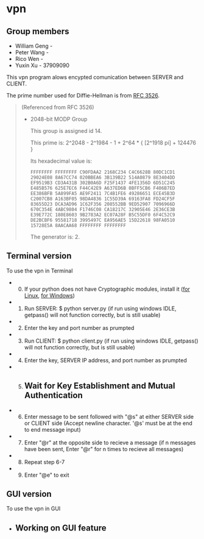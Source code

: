 # vpn

## Group members
* William Geng  - 
* Peter Wang    - 
* Rico Wen      - 
* Yuxin Xu      - 37909090

This vpn program alows encypted comunication between SERVER and CLIENT.

The prime number used for Diffie-Hellman is from [RFC 3526](https://www.ietf.org/rfc/rfc3526.txt).
> (Referenced from RFC 3526)
> 
> * 2048-bit MODP Group
> 
>    This group is assigned id 14.
> 
>    This prime is: 2^2048 - 2^1984 - 1 + 2^64 * { [2^1918 pi] + 124476 }
> 
>    Its hexadecimal value is:
> 
>       FFFFFFFF FFFFFFFF C90FDAA2 2168C234 C4C6628B 80DC1CD1
>       29024E08 8A67CC74 020BBEA6 3B139B22 514A0879 8E3404DD
>       EF9519B3 CD3A431B 302B0A6D F25F1437 4FE1356D 6D51C245
>       E485B576 625E7EC6 F44C42E9 A637ED6B 0BFF5CB6 F406B7ED
>       EE386BFB 5A899FA5 AE9F2411 7C4B1FE6 49286651 ECE45B3D
>       C2007CB8 A163BF05 98DA4836 1C55D39A 69163FA8 FD24CF5F
>       83655D23 DCA3AD96 1C62F356 208552BB 9ED52907 7096966D
>       670C354E 4ABC9804 F1746C08 CA18217C 32905E46 2E36CE3B
>       E39E772C 180E8603 9B2783A2 EC07A28F B5C55DF0 6F4C52C9
>       DE2BCBF6 95581718 3995497C EA956AE5 15D22618 98FA0510
>       15728E5A 8AACAA68 FFFFFFFF FFFFFFFF
> 
>    The generator is: 2.

## Terminal version
To use the vpn in Terminal
* 0. If your python does not have Cryptographic modules, install it ([for Linux](https://pypi.python.org/pypi/pycrypto), [for Windows](http://www.voidspace.org.uk/python/modules.shtml#pycrypto))
* 1. Run SERVER: $ python server.py (if run using windows IDLE, getpass() will not function correctly, but is still usable)
* 2. Enter the key and port number as prumpted
* 3. Run CLIENT: $ python client.py (if run using windows IDLE, getpass() will not function correctly, but is still usable)
* 4. Enter the key, SERVER IP address, and port number as prumpted
* 5. ## Wait for Key Establishment and Mutual Authentication ##
* 6. Enter message to be sent followed with "@s" at either SERVER side or CLIENT side (Accept newline character. '@s' must be at the end to end message input)
* 7. Enter "@r" at the opposite side to recieve a message (if n messages have been sent, Enter "@r" for n times to recieve all messages)
* 8. Repeat step 6-7
* 9. Enter "@e" to exit

## GUI version
To use the vpn in GUI
* ## Working on GUI feature ##
